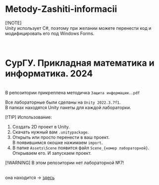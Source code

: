 # Metody-Zashiti-informacii

[!NOTE]
<br />Unity использует C#, поэтому при желании можете перенести код и модифицировать его под Windows Forms.

<br />

# СурГУ. Прикладная математика и информатика. 2024

<br /> В репозитории прикреплена методичка `Защита информации..pdf`

Все лабораторные были сделаны на `Unity 2022.3.7f1`.
<br />
В папках находятся Unity пакеты для каждой лабораторки.

[!TIP]
Использование:

1.  Создать 2D проект в Unity.
2.  Скачать нужный вам `.unitypackage`.
3.  Открыть или просто перенести в ваш проект.
    <br /> В появившимся окошке нажимаем `import`.
4.  В папке `Assets\Scene` появится файл `Scene_{номер лабораторной}`.
    <br />Открываем его. И запускаем проект.

[!WARNING]
В этом репозитории нет лабораторной №7!

<br /> она находится -> [здесь](https://github.com/SnikersFeed/Local-Messanger)
